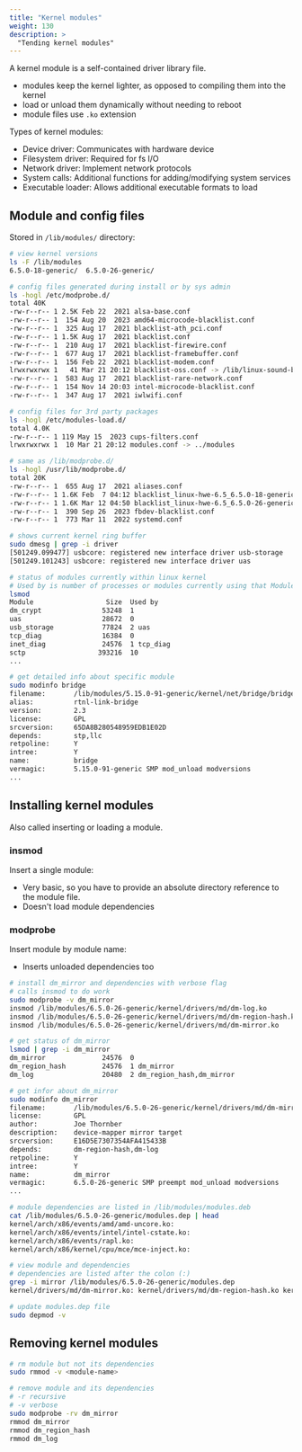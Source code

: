 ```yaml
---
title: "Kernel modules"
weight: 130
description: >
  "Tending kernel modules"
---
```


A kernel module is a self-contained driver library file.
- modules keep the kernel lighter, as opposed to compiling them into the kernel
- load or unload them dynamically without needing to reboot
- module files use `.ko` extension

Types of kernel modules:
- Device driver: Communicates with hardware device
- Filesystem driver: Required for fs I/O
- Network driver: Implement network protocols
- System calls: Additional functions for adding/modifying system services
- Executable loader: Allows additional executable formats to load

## Module and config files

Stored in `/lib/modules/` directory:

```bash
# view kernel versions
ls -F /lib/modules 
6.5.0-18-generic/  6.5.0-26-generic/

# config files generated during install or by sys admin
ls -hogl /etc/modprobe.d/
total 40K
-rw-r--r-- 1 2.5K Feb 22  2021 alsa-base.conf
-rw-r--r-- 1  154 Aug 20  2023 amd64-microcode-blacklist.conf
-rw-r--r-- 1  325 Aug 17  2021 blacklist-ath_pci.conf
-rw-r--r-- 1 1.5K Aug 17  2021 blacklist.conf
-rw-r--r-- 1  210 Aug 17  2021 blacklist-firewire.conf
-rw-r--r-- 1  677 Aug 17  2021 blacklist-framebuffer.conf
-rw-r--r-- 1  156 Feb 22  2021 blacklist-modem.conf
lrwxrwxrwx 1   41 Mar 21 20:12 blacklist-oss.conf -> /lib/linux-sound-base/noOSS.modprobe.conf
-rw-r--r-- 1  583 Aug 17  2021 blacklist-rare-network.conf
-rw-r--r-- 1  154 Nov 14 20:03 intel-microcode-blacklist.conf
-rw-r--r-- 1  347 Aug 17  2021 iwlwifi.conf

# config files for 3rd party packages
ls -hogl /etc/modules-load.d/
total 4.0K
-rw-r--r-- 1 119 May 15  2023 cups-filters.conf
lrwxrwxrwx 1  10 Mar 21 20:12 modules.conf -> ../modules

# same as /lib/modprobe.d/
ls -hogl /usr/lib/modprobe.d/
total 20K
-rw-r--r-- 1  655 Aug 17  2021 aliases.conf
-rw-r--r-- 1 1.6K Feb  7 04:12 blacklist_linux-hwe-6.5_6.5.0-18-generic.conf
-rw-r--r-- 1 1.6K Mar 12 04:50 blacklist_linux-hwe-6.5_6.5.0-26-generic.conf
-rw-r--r-- 1  390 Sep 26  2023 fbdev-blacklist.conf
-rw-r--r-- 1  773 Mar 11  2022 systemd.conf

# shows current kernel ring buffer
sudo dmesg | grep -i driver
[501249.099477] usbcore: registered new interface driver usb-storage
[501249.101243] usbcore: registered new interface driver uas

# status of modules currently within linux kernel
# Used by is number of processes or modules currently using that Module
lsmod
Module                  Size  Used by
dm_crypt               53248  1
uas                    28672  0
usb_storage            77824  2 uas
tcp_diag               16384  0
inet_diag              24576  1 tcp_diag
sctp                  393216  10
...

# get detailed info about specific module
sudo modinfo bridge
filename:       /lib/modules/5.15.0-91-generic/kernel/net/bridge/bridge.ko
alias:          rtnl-link-bridge
version:        2.3
license:        GPL
srcversion:     65DA8B280548959EDB1E02D
depends:        stp,llc
retpoline:      Y
intree:         Y
name:           bridge
vermagic:       5.15.0-91-generic SMP mod_unload modversions 
...

```

## Installing kernel modules

Also called inserting or loading a module.

### insmod

Insert a single module:
- Very basic, so you have to provide an absolute directory reference to the module file.
- Doesn't load module dependencies

### modprobe

Insert module by module name:
- Inserts unloaded dependencies too

```bash
# install dm_mirror and dependencies with verbose flag
# calls insmod to do work
sudo modprobe -v dm_mirror
insmod /lib/modules/6.5.0-26-generic/kernel/drivers/md/dm-log.ko 
insmod /lib/modules/6.5.0-26-generic/kernel/drivers/md/dm-region-hash.ko 
insmod /lib/modules/6.5.0-26-generic/kernel/drivers/md/dm-mirror.ko 

# get status of dm_mirror
lsmod | grep -i dm_mirror
dm_mirror              24576  0
dm_region_hash         24576  1 dm_mirror
dm_log                 20480  2 dm_region_hash,dm_mirror

# get infor about dm_mirror
sudo modinfo dm_mirror
filename:       /lib/modules/6.5.0-26-generic/kernel/drivers/md/dm-mirror.ko
license:        GPL
author:         Joe Thornber
description:    device-mapper mirror target
srcversion:     E16D5E7307354AFA415433B
depends:        dm-region-hash,dm-log
retpoline:      Y
intree:         Y
name:           dm_mirror
vermagic:       6.5.0-26-generic SMP preempt mod_unload modversions 
...

# module dependencies are listed in /lib/modules/modules.deb
cat /lib/modules/6.5.0-26-generic/modules.dep | head
kernel/arch/x86/events/amd/amd-uncore.ko:
kernel/arch/x86/events/intel/intel-cstate.ko:
kernel/arch/x86/events/rapl.ko:
kernel/arch/x86/kernel/cpu/mce/mce-inject.ko:

# view module and dependencies
# dependencies are listed after the colon (:)
grep -i mirror /lib/modules/6.5.0-26-generic/modules.dep
kernel/drivers/md/dm-mirror.ko: kernel/drivers/md/dm-region-hash.ko kernel/drivers/md/dm-log.ko

# update modules.dep file
sudo depmod -v
```

## Removing kernel modules

```bash
# rm module but not its dependencies
sudo rmmod -v <module-name>

# remove module and its dependencies
# -r recursive
# -v verbose
sudo modprobe -rv dm_mirror
rmmod dm_mirror
rmmod dm_region_hash
rmmod dm_log

```